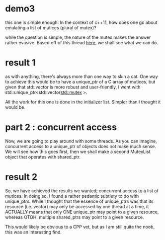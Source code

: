 # demo3

this one is simple enough: In the context of c++11, how does one go about emulating a list of mutices (plural of mutex)?

while the question is simple, the nature of the mutex makes the answer rather evasive. Based off of this thread [here](https://stackoverflow.com/questions/16465633/how-can-i-use-something-like-stdvectorstdmutex), we shall see what we can do.

# result 1

as with anything, there's always more than one way to skin a cat. One way to achieve this would be to have a unique_ptr of a C array of mutices, but given that std::vector is more robust and user-friendly, I went with std::unique_ptr<std::vector<std::mutex> >. 

All the work for this one is done in the initializer list. Simpler than I thought it would be.

# part 2 : concurrent access

Now, we are going to play around with some threads. As you can imagine, concurrent access to a unique_ptr of objects does not make much sense. We will see how this goes first, then we shall make a second MutexList object that operates with shared_ptr.

# result 2

So, we have achieved the results we wanted; concurrent access to a list of mutices. In doing so, I found a rather pedantic subtlety to do with unique_ptrs. While I thought that the essence of unique_ptrs was that its resource (i.e. vector<mutex>) may only be accessed by one thread at a time, it ACTUALLY means that only ONE unique_ptr may point to a given resource, whereas OTOH, multiple shared_ptrs may point to a given resource. 

This would likely be obvious to a CPP vet, but as I am still quite the noob, this was an interesting find.